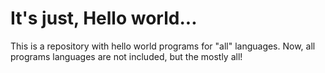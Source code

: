 # It's just, Hello world...
This is a repository with hello world programs for "all" languages.
Now, all programs languages are not included, but the mostly all!
